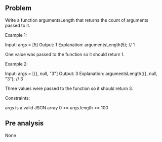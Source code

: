 ## Problem

Write a function argumentsLength that returns the count of arguments passed to it.



Example 1:

Input: args = [5]
Output: 1
Explanation:
argumentsLength(5); // 1

One value was passed to the function so it should return 1.

Example 2:

Input: args = [{}, null, "3"]
Output: 3
Explanation:
argumentsLength({}, null, "3"); // 3

Three values were passed to the function so it should return 3.



Constraints:

args is a valid JSON array
0 <= args.length <= 100

## Pre analysis

None
